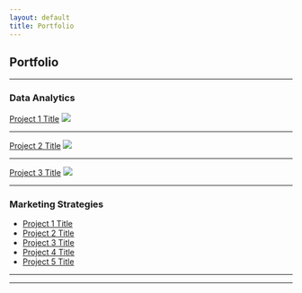 ```yaml
---
layout: default
title: Portfolio
---
```


## Portfolio

---

### Data Analytics

[Project 1 Title](/sample_page)
<img src="dummy_thumbnail.jpg?raw=true"/>

---
[Project 2 Title](/pdf/sample_presentation.pdf)
<img src="dummy_thumbnail.jpg?raw=true"/>

---
[Project 3 Title](http://example.com/)
<img src="dummy_thumbnail.jpg?raw=true"/>

---

### Marketing Strategies

- [Project 1 Title](http://example.com/)
- [Project 2 Title](http://example.com/)
- [Project 3 Title](http://example.com/)
- [Project 4 Title](http://example.com/)
- [Project 5 Title](http://example.com/)

---




---
